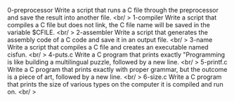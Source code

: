 0-preprocessor Write a script that runs a C file through the preprocessor and save the result into another file. <br/ >
1-compiler Write a script that compiles a C file but does not link, the C file name will be saved in the variable $CFILE. <br/ >
2-assembler Write a script that generates the assembly code of a C code and save it in an output file. <br/ >
3-name Write a script that compiles a C file and creates an executable named cisfun. <br/ >
4-puts.c Write a C program that prints exactly "Programming is like building a multilingual puzzle, followed by a new line. <br/ >
5-printf.c Write a C program that prints exactly with proper grammar, but the outcome is a piece of art, followed by a new line. <br/ >
6-size.c Write a C program that prints the size of various types on the computer it is compiled and run on. <br/ >

